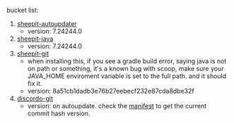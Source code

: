 bucket list:
1. [sheepit-autoupdater](https://www.sheepit-renderfarm.com/getstarted)
    - version: 7.24244.0
2. [sheepit-java](https://www.sheepit-renderfarm.com/getstarted)
    - version: 7.24244.0
3. [sheepit-git](https://gitlab.com/sheepitrenderfarm/client)
    - when installing this, if you see a gradle build error, saying java is not on path or something, it's a known bug with scoop, make sure your JAVA_HOME enviroment variable is set to the full path. and it should fix it.
    - version: 8a51cb1dadb3e76b27eebecf232e87cda8dbe32f
4. [discordo-git](https://github.com/ayn2op/discordo)
    - version: on autoupdate. check the [manifest](https://github.com/ingenarel/ingenarel-scoop-bucket/blob/master/bucket/discordo-git.json) to get the current commit hash version.
